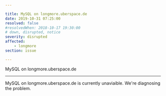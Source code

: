 ```yaml
---

title: MySQL on longmore.uberspace.de
date: 2019-10-31 07:25:00
resolved: false
#resolvedWhen: 2018-10-17 19:30:00
# down, disrupted, notice
severity: disrupted
affected:
    - longmore
section: issue

---
```


MySQL on longmore.uberspace.de

---

MySQL on longmore.uberspace.de is currently unaviaible. We're diagnosing the problem.
